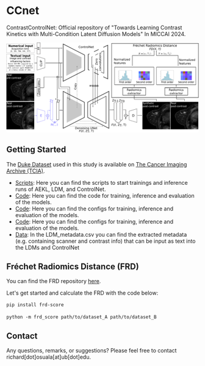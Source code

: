# CCnet
ContrastControlNet: Official repository of "Towards Learning Contrast Kinetics with Multi-Condition Latent Diffusion Models"
In MICCAI 2024.


![method](docs/method.png)


## Getting Started

The [Duke Dataset](https://sites.duke.edu/mazurowski/resources/breast-cancer-mri-dataset/) used in this study is available on [The Cancer Imaging Archive (TCIA)](https://wiki.cancerimagingarchive.net/pages/viewpage.action?pageId=70226903).


- [Scripts](src/bash/): Here you can find the scripts to start trainings and inference runs of AEKL, LDM, and ControlNet.
- [Code](src/python/): Here you can find the code for training, inference and evaluation of the models.
- [Code](src/configs/): Here you can find the configs for training, inference and evaluation of the models.
- [Code](src/configs/): Here you can find the configs for training, inference and evaluation of the models.
- [Data](src/data/): In the LDM_metadata.csv you can find the extracted metadata (e.g. containing scanner and contrast info) that can be input as text into the LDMs and ControlNet


## Fréchet Radiomics Distance (FRD)

You can find the FRD repository [here](https://github.com/RichardObi/frd-score). 

Let's get started and calculate the FRD with the code below: 

```
pip install frd-score

python -m frd_score path/to/dataset_A path/to/dataset_B
```

## Contact

Any questions, remarks, or suggestions? Please feel free to contact richard[dot]osuala[at]ub[dot]edu.


